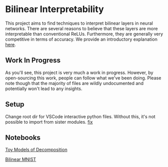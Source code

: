 # Bilinear Interpretability

This project aims to find techniques to interpret bilinear layers in neural networks. There are several reasons to believe that these layers are more interpretable than conventional ReLUs. Furthermore, they are generally very competitive in terms of accuracy. We provide an introductory explanation [here](writeup.md).

## Work In Progress
As you'll see, this project is very much a work in progress. However, by open-sourcing this work, people can follow what we've been doing. Please note though that the majority of files are wildly undocumented and potentially won't lead to any insights.

## Setup
Change root dir for VSCode interactive python files. Without this, it's not possible to import from sister modules. [fix](https://www.reddit.com/r/learnpython/comments/13t612i/how_do_i_set_working_directory_for_vs_code/)

## Notebooks
[Toy Models of Decomposition](https://colab.research.google.com/drive/1HIK-COamUFJNQ28Jqq7U2ig1tXYDLyjq?usp=sharing#scrollTo=n3VcQvhZFrS2)

[Bilinear MNIST](https://colab.research.google.com/drive/1--66MY8WLAqZNkE04zG3VnpWb_zYPIkc?usp=sharing)
